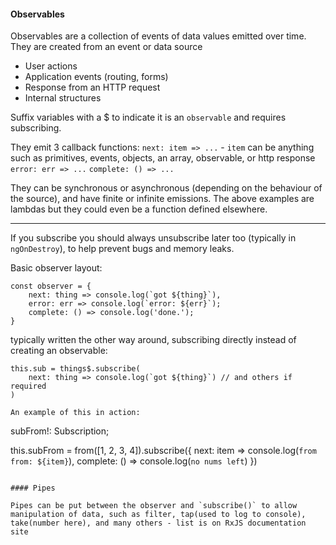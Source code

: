 #### Observables

Observables are a collection of events of data values emitted over time.  They are created from an event or data source
- User actions
- Application events (routing, forms)
- Response from an HTTP request
- Internal structures

Suffix variables with a $ to indicate it is an `observable` and requires subscribing.

They emit 3 callback functions: 
`next: item => ...` - `item` can be anything such as primitives, events, objects, an array, observable, or http response
`error: err => ...`
`complete: () => ...` 

They can be synchronous or asynchronous (depending on the behaviour of the source), and have finite or infinite emissions.  The above examples are lambdas but they could even be a function defined elsewhere.

---

If you subscribe you should always unsubscribe later too (typically in `ngOnDestroy`), to help prevent bugs and memory leaks.

Basic observer layout:
```
const observer = {
    next: thing => console.log(`got ${thing}`),
    error: err => console.log(`error: ${err}`);
    complete: () => console.log('done.');
}
```
typically written the other way around, subscribing directly instead of creating an observable:
```
this.sub = things$.subscribe(
    next: thing => console.log(`got ${thing}`) // and others if required
)

An example of this in action:
```
subFrom!: Subscription;

this.subFrom = from([1, 2, 3, 4]).subscribe({
    next: item => console.log(`from from: ${item}`),
    complete: () => console.log(`no nums left`)
})
```

#### Pipes

Pipes can be put between the observer and `subscribe()` to allow manipulation of data, such as filter, tap(used to log to console), take(number here), and many others - list is on RxJS documentation site